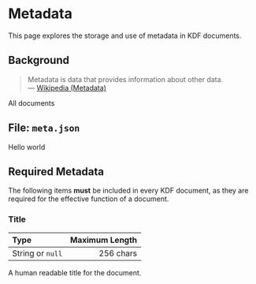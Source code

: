 # Metadata

This page explores the storage and use of metadata in KDF documents.


## Background

> Metadata is data that provides information about other data.  
> — [Wikipedia (Metadata)][1]

[1]: https://en.m.wikipedia.org/wiki/Metadata

All documents


## File: `meta.json`

Hello world


## Required Metadata

The following items **must** be included in every KDF document, as they are
required for the effective function of a document.

### Title

| Type             | Maximum Length |
| :--------------- | -------------: |
| String or `null` |      256 chars |

A human readable title for the document.